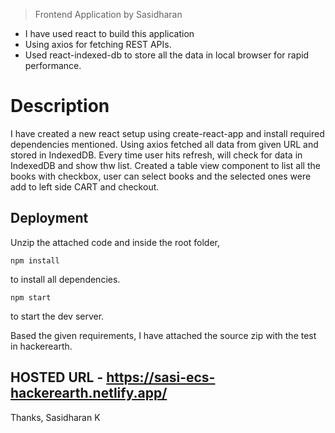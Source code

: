 > Frontend Application by Sasidharan

- I have used react to build this application
- Using axios for fetching REST APIs.
- Used react-indexed-db to store all the data in local browser for rapid performance.

# Description
I have created a new react setup using create-react-app and install required dependencies mentioned. Using axios fetched all data from given URL and stored in IndexedDB. Every time user hits refresh, will check for data in IndexedDB and show thw list. Created a table view component to list all the books with checkbox, user can select books and the selected ones were add to left side CART and checkout.

## Deployment
Unzip the attached code and inside the root folder,
```
npm install
```
to install all dependencies.
```
npm start
```
to start the dev server.

Based the given requirements, I have attached the source zip with the test in hackerearth.


## HOSTED URL  - https://sasi-ecs-hackerearth.netlify.app/

Thanks,
Sasidharan K
